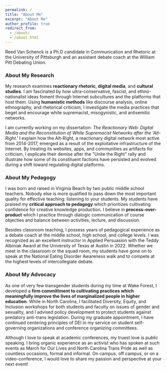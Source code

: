 ```yaml
---
permalink: /
title: "About Me"
excerpt: "About Me"
author_profile: true
redirect_from: 
  - /about/
  - /about.html
---
```


Reed Van Schenck is a Ph.D candidate in Communication and Rhetoric at the University of Pittsburgh and an assistant debate coach at the William Pitt Debating Union.

### About My Research ###

My research examines **reactionary rhetoric**, **digital media**, and **cultural studies**. I am fascinated by how ultra-conservative, fascist, and ethno-nationalist ideas foment through Internet subcultures and the platforms that host them. Using **humanistic methods** like discourse analysis, online ethnography, and rhetorical criticism, I investigate the media practices that beget and encourage white supremacist, misogynistic, and antisemitic networks.

I am currently working on my dissertation:  _The Reactionary Web: Digital Media and the Reconstitution of White Supremacist Networks after the 'Alt-Right.'_ I explain how the Alt-Right, a reactionary digital network most active from 2014-2017, emerged as a result of the exploitative infrastructure of the Internet. By treating its websites, apps, and communities as artifacts for criticism, I explicate their demise after the "Unite the Right" rally and illustrate how some of its constituent factions have persisted and evolved during a shift toward regulating digital platforms.

### About My Pedagogy ###

I was born and raised in Virginia Beach by two public middle school teachers. Nobody else is more qualified to pass down the most important quality for effective teaching: listening to your students. My students have praised my **critical approach to pedagogy** which prioritizes cultivating confidence for creative knowledge production. I believe in **process-over-product** which I practice through dialogic communication of course objecties and balance between activities, lecture, and discussion.

Besides classroom teaching, I possess years of pedagogical experience as a debate coach at the middle school, high school, and college levels. I was recognized as an excellent instructor in Applied Persuasion with the Teddy Albiniak Award at the University of Texas at Austin in 2022. Whether we meet in the classroom or the squad room, my students have gone on to speak at the National Eating Disorder Awareness walk and to compete at the highest levels of intercollegiate debate. 

### About My Advocacy ###

As one of very few transgender students during my time at Wake Forest, I developed a **firm committment to cultivating practices which meaningfully improve the lives of marginalized people in higher education**. While in North Carolina, I facilitated Diversity, Equity, and Inclusion workshops for both students and faculty on issues of gender and sexuality, and I advised policy development to protect students against predatory anti-trans legislation. During my graduate appointment, I have continued centering principles of DEI in my service on student self-governing organizations and conference organizing committees. 

Although I love to speak at academic conferences, my truest love is _public_ speaking. I bring organic experience as an activist who has spoken at such events as March for Our Lives and North Carolina Trans Pride as well as countless occasions, formal and informal. On campus, off campus, or on a video-conference, I would love to share my passion and perspective at your next event! 
